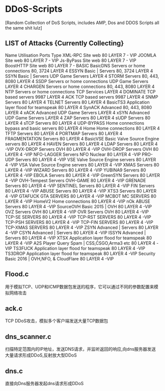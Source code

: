 # DDoS-Scripts
[Random Collection of DoS Scripts, includes AMP, Dos and DDOS Scripts all the same shit lulz]





LIST of Attacks {Currently Collecting}
----------------------------------------------------------------------------------------------------------------------------------------
Name	                            Utilisation	Ports	Type
XML-RPC	                         Site web	80	LAYER 7 - VIP
JOOMLA	                         Site web	80	LAYER 7 - VIP
Js-ByPass	                       Site web	80	LAYER 7 - VIP
BoostHTTP	                       Site web	80	LAYER 7 - BASIC
BasicDNS	    Servers or home connections	80, 3724	LAYER 4
ESSYN	Basic |                    Servers	80, 3724	LAYER 4
SSYN	Basic |                    Servers	UDP Game Servers	LAYER 4
STORM	                           Servers	80, 443, 8080	LAYER 4
SSDP	        Servers or home connections	UDP Game Servers	LAYER 4
CHARGEN	      Servers or home connections	80, 443, 8080	LAYER 4
NTP	          Servers or home connections	TCP Services	LAYER 4
DOMINATE	                       TCP based servers	9987	LAYER 4
ACK	                             TCP based servers	9987	LAYER 4
SNMP	                           Servers	80	LAYER 4
TELNET	                         Servers	80	LAYER 4
BasicTS3	   Application layer flood for teamspeak	80	LAYER 4
SynACK	                         Advanced	80, 443, 8080	LAYER 4
xACK	                           Advanced	UDP Game Servers	LAYER 4
xSYN	                           Advanced	UDP Game Servers	LAYER 4
ZAP	                             Servers	80	LAYER 4
sUDP	                           Servers	80	LAYER 4
sTCP	                           Servers	80	LAYER 4
UDP-BYPASS	Home connections bypass and basic servers	80	LAYER 4
Home	                           Home connections	80	LAYER 4
TFTP	                           Servers	80	LAYER 4 
PORTMAP	                         Servers	80	LAYER 4
FRAGMENTATION	                   Servers	80	LAYER 4
BasicVSE	Basic Valve Source Engine servers	80	LAYER 4
HAVEN	                           Servers	80	LAYER 4
LDAP	                           Servers	80	LAYER 4 -VIP
OVX-DROP	                       Servers OVH	80	LAYER 4 -VIP
OVH-DROP	                       Servers OVH	80	LAYER 4 -VIP
NFO-LAGGER	                     Servers NFO Nuclear	80	LAYER 4 -VIP
PRO-UDP	                         Servers	80	LAYER 4 -VIP
VSE	                             Valve Source Engine servers	80	LAYER 4 -VIP
VSA	                             Valve Source Engine servers	80	LAYER 4 -VIP
XMAS	                           Servers	80	LAYER 4 -VIP
WIZARD	                         Servers	80	LAYER 4 -VIP
YUBINA9	                         Servers	80	LAYER 4 -VIP
EBOLA	                           Servers	80	LAYER 4 -VIP
GreenSYN	                       Servers	80	LAYER 4 -VIP
OVH-Tempest	                     Servers OVH-GAME	80	LAYER 4 -VIP
GRENADE	                         Servers	80	LAYER 4 -VIP
SENTINEL	                       Servers	80	LAYER 4 -VIP
FIN	                             Servers	80	LAYER 4 -VIP
ABUSE	                           Servers	80	LAYER 4 -VIP
XTS3	                           Servers	80	LAYER 4 -VIP
GTAFUCK	                         GTA SERVERS	80	LAYER 4 -VIP
MCBOT	                           MC SERVERS	80	LAYER 4 -VIP
HomeV2	                         Home connections	80	LAYER 4 -VIP
nOk	ABUSE                        Servers	80	LAYER 4 -VIP
SourceOVH	Basic 2015 |           OVH	80	LAYER 4 -VIP
OVZ	                             Servers OVH	80	LAYER 4 -VIP
OVR	                             Servers OVH	80	LAYER 4 -VIP
TCP-SE	                         SERVERS	80	LAYER 4 -VIP
TCP-RST	                         SERVERS	80	LAYER 4 -VIP
TCP-PSH	                         SERVERS	80	LAYER 4 -VIP
TCP-FIN	                         SERVERS	80	LAYER 4 -VIP
TCP-XMAS	                       SERVERS	80	LAYER 4 -VIP
ZSYN	Advanced |                 Servers	80	LAYER 4 -VIP
CSYN	Advanced |                 Servers	80	LAYER 4 -VIP
ISSYN	Advanced |                 Servers	80	LAYER 4 -VIP
XTSX	                           Application layer flood for teamspeak	80	LAYER 4 -VIP
A2S	                             Player Query Spam | CSS,CSGO,Arma3 etc	80	LAYER 4 -VIP
TS3FUCK	                         Application layer flood for teamspeak	80	LAYER 4 -VIP
TS3DROP	                         Application layer flood for teamspeak	80	LAYER 4 -VIP
Security	Basic 2016 |           OVH,NFO, & CloudFlare	80	LAYER 4 -VIP

##  Flood.c
用于模拟TCP、UDP和ICMP数据包发送的程序，它可以通过不同的参数配置来模拟网络攻击

##  ack.c
TCP DDoS攻击，模拟多个客户端发送大量TCP数据包

##  dns_scanner.c
扫描特定范围内的IP地址，发送DNS请求，并监听返回的响应,向dns服务器发送大量请求形成DDoS,反射放大型DDoS

##  dns.c
直接向Dns服务器发起dns请求形成DDoS